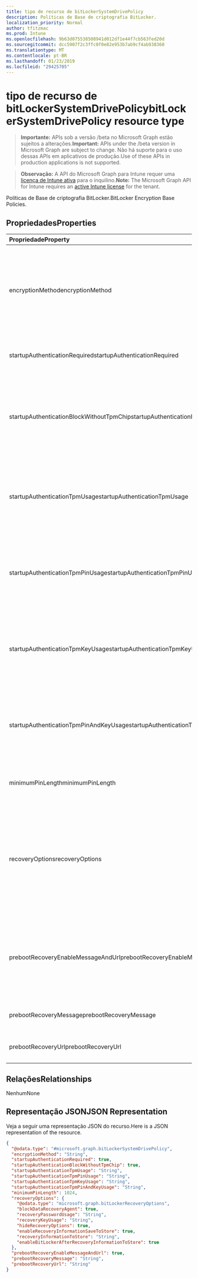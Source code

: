 ```yaml
---
title: tipo de recurso de bitLockerSystemDrivePolicy
description: Políticas de Base de criptografia BitLocker.
localization_priority: Normal
author: tfitzmac
ms.prod: Intune
ms.openlocfilehash: 9b63d075538508941d012df1e44f7cb563fed20d
ms.sourcegitcommit: dcc5907f2c3ffc0f0e82e953b7ab9cf4ab938360
ms.translationtype: MT
ms.contentlocale: pt-BR
ms.lasthandoff: 01/23/2019
ms.locfileid: "29425705"
---
```

# <a name="bitlockersystemdrivepolicy-resource-type"></a><span data-ttu-id="87b5e-103">tipo de recurso de bitLockerSystemDrivePolicy</span><span class="sxs-lookup"><span data-stu-id="87b5e-103">bitLockerSystemDrivePolicy resource type</span></span>

> <span data-ttu-id="87b5e-104">**Importante:** APIs sob a versão /beta no Microsoft Graph estão sujeitos a alterações.</span><span class="sxs-lookup"><span data-stu-id="87b5e-104">**Important:** APIs under the /beta version in Microsoft Graph are subject to change.</span></span> <span data-ttu-id="87b5e-105">Não há suporte para o uso dessas APIs em aplicativos de produção.</span><span class="sxs-lookup"><span data-stu-id="87b5e-105">Use of these APIs in production applications is not supported.</span></span>

> <span data-ttu-id="87b5e-106">**Observação:** A API do Microsoft Graph para Intune requer uma [licença de Intune ativa](https://go.microsoft.com/fwlink/?linkid=839381) para o inquilino.</span><span class="sxs-lookup"><span data-stu-id="87b5e-106">**Note:** The Microsoft Graph API for Intune requires an [active Intune license](https://go.microsoft.com/fwlink/?linkid=839381) for the tenant.</span></span>

<span data-ttu-id="87b5e-107">Políticas de Base de criptografia BitLocker.</span><span class="sxs-lookup"><span data-stu-id="87b5e-107">BitLocker Encryption Base Policies.</span></span>

## <a name="properties"></a><span data-ttu-id="87b5e-108">Propriedades</span><span class="sxs-lookup"><span data-stu-id="87b5e-108">Properties</span></span>
|<span data-ttu-id="87b5e-109">Propriedade</span><span class="sxs-lookup"><span data-stu-id="87b5e-109">Property</span></span>|<span data-ttu-id="87b5e-110">Tipo</span><span class="sxs-lookup"><span data-stu-id="87b5e-110">Type</span></span>|<span data-ttu-id="87b5e-111">Descrição</span><span class="sxs-lookup"><span data-stu-id="87b5e-111">Description</span></span>|
|:---|:---|:---|
|<span data-ttu-id="87b5e-112">encryptionMethod</span><span class="sxs-lookup"><span data-stu-id="87b5e-112">encryptionMethod</span></span>|[<span data-ttu-id="87b5e-113">bitLockerEncryptionMethod</span><span class="sxs-lookup"><span data-stu-id="87b5e-113">bitLockerEncryptionMethod</span></span>](../resources/intune-deviceconfig-bitlockerencryptionmethod.md)|<span data-ttu-id="87b5e-114">Selecione o método de criptografia para unidades do sistema operacional.</span><span class="sxs-lookup"><span data-stu-id="87b5e-114">Select the encryption method for operating system drives.</span></span> <span data-ttu-id="87b5e-115">Os valores possíveis são: `aesCbc128`, `aesCbc256`, `xtsAes128`, `xtsAes256`.</span><span class="sxs-lookup"><span data-stu-id="87b5e-115">Possible values are: `aesCbc128`, `aesCbc256`, `xtsAes128`, `xtsAes256`.</span></span>|
|<span data-ttu-id="87b5e-116">startupAuthenticationRequired</span><span class="sxs-lookup"><span data-stu-id="87b5e-116">startupAuthenticationRequired</span></span>|<span data-ttu-id="87b5e-117">Boolean</span><span class="sxs-lookup"><span data-stu-id="87b5e-117">Boolean</span></span>|<span data-ttu-id="87b5e-118">Exigem autenticação adicional na inicialização.</span><span class="sxs-lookup"><span data-stu-id="87b5e-118">Require additional authentication at startup.</span></span>|
|<span data-ttu-id="87b5e-119">startupAuthenticationBlockWithoutTpmChip</span><span class="sxs-lookup"><span data-stu-id="87b5e-119">startupAuthenticationBlockWithoutTpmChip</span></span>|<span data-ttu-id="87b5e-120">Boolean</span><span class="sxs-lookup"><span data-stu-id="87b5e-120">Boolean</span></span>|<span data-ttu-id="87b5e-121">Indica se você deseja permitir BitLocker sem um TPM compatível (exige uma senha ou uma chave de inicialização em uma unidade flash USB).</span><span class="sxs-lookup"><span data-stu-id="87b5e-121">Indicates whether to allow BitLocker without a compatible TPM (requires a password or a startup key on a USB flash drive).</span></span>|
|<span data-ttu-id="87b5e-122">startupAuthenticationTpmUsage</span><span class="sxs-lookup"><span data-stu-id="87b5e-122">startupAuthenticationTpmUsage</span></span>|[<span data-ttu-id="87b5e-123">configurationUsage</span><span class="sxs-lookup"><span data-stu-id="87b5e-123">configurationUsage</span></span>](../resources/intune-deviceconfig-configurationusage.md)|<span data-ttu-id="87b5e-124">Indica se a inicialização do TPM é permitido/necessário/não permitido.</span><span class="sxs-lookup"><span data-stu-id="87b5e-124">Indicates if TPM startup is allowed/required/disallowed.</span></span> <span data-ttu-id="87b5e-125">Os valores possíveis são: `blocked`, `required`, `allowed`.</span><span class="sxs-lookup"><span data-stu-id="87b5e-125">Possible values are: `blocked`, `required`, `allowed`.</span></span>|
|<span data-ttu-id="87b5e-126">startupAuthenticationTpmPinUsage</span><span class="sxs-lookup"><span data-stu-id="87b5e-126">startupAuthenticationTpmPinUsage</span></span>|[<span data-ttu-id="87b5e-127">configurationUsage</span><span class="sxs-lookup"><span data-stu-id="87b5e-127">configurationUsage</span></span>](../resources/intune-deviceconfig-configurationusage.md)|<span data-ttu-id="87b5e-128">Indica se o pin de inicialização TPM é permitido/necessário/não permitido.</span><span class="sxs-lookup"><span data-stu-id="87b5e-128">Indicates if TPM startup pin is allowed/required/disallowed.</span></span> <span data-ttu-id="87b5e-129">Os valores possíveis são: `blocked`, `required`, `allowed`.</span><span class="sxs-lookup"><span data-stu-id="87b5e-129">Possible values are: `blocked`, `required`, `allowed`.</span></span>|
|<span data-ttu-id="87b5e-130">startupAuthenticationTpmKeyUsage</span><span class="sxs-lookup"><span data-stu-id="87b5e-130">startupAuthenticationTpmKeyUsage</span></span>|[<span data-ttu-id="87b5e-131">configurationUsage</span><span class="sxs-lookup"><span data-stu-id="87b5e-131">configurationUsage</span></span>](../resources/intune-deviceconfig-configurationusage.md)|<span data-ttu-id="87b5e-132">Indica se a chave de inicialização do TPM será permitido/necessário/não permitido.</span><span class="sxs-lookup"><span data-stu-id="87b5e-132">Indicates if TPM startup key is allowed/required/disallowed.</span></span> <span data-ttu-id="87b5e-133">Os valores possíveis são: `blocked`, `required`, `allowed`.</span><span class="sxs-lookup"><span data-stu-id="87b5e-133">Possible values are: `blocked`, `required`, `allowed`.</span></span>|
|<span data-ttu-id="87b5e-134">startupAuthenticationTpmPinAndKeyUsage</span><span class="sxs-lookup"><span data-stu-id="87b5e-134">startupAuthenticationTpmPinAndKeyUsage</span></span>|[<span data-ttu-id="87b5e-135">configurationUsage</span><span class="sxs-lookup"><span data-stu-id="87b5e-135">configurationUsage</span></span>](../resources/intune-deviceconfig-configurationusage.md)|<span data-ttu-id="87b5e-136">Indica se a inicialização do TPM fixar chave e chave são permitidos/necessário/não permitido.</span><span class="sxs-lookup"><span data-stu-id="87b5e-136">Indicates if TPM startup pin key and key are allowed/required/disallowed.</span></span> <span data-ttu-id="87b5e-137">Os valores possíveis são: `blocked`, `required`, `allowed`.</span><span class="sxs-lookup"><span data-stu-id="87b5e-137">Possible values are: `blocked`, `required`, `allowed`.</span></span>|
|<span data-ttu-id="87b5e-138">minimumPinLength</span><span class="sxs-lookup"><span data-stu-id="87b5e-138">minimumPinLength</span></span>|<span data-ttu-id="87b5e-139">Int32</span><span class="sxs-lookup"><span data-stu-id="87b5e-139">Int32</span></span>|<span data-ttu-id="87b5e-140">Indica o tamanho mínimo do pin de inicialização.</span><span class="sxs-lookup"><span data-stu-id="87b5e-140">Indicates the minimum length of startup pin.</span></span> <span data-ttu-id="87b5e-141">Valores válidos 4 a 20</span><span class="sxs-lookup"><span data-stu-id="87b5e-141">Valid values 4 to 20</span></span>|
|<span data-ttu-id="87b5e-142">recoveryOptions</span><span class="sxs-lookup"><span data-stu-id="87b5e-142">recoveryOptions</span></span>|[<span data-ttu-id="87b5e-143">bitLockerRecoveryOptions</span><span class="sxs-lookup"><span data-stu-id="87b5e-143">bitLockerRecoveryOptions</span></span>](../resources/intune-deviceconfig-bitlockerrecoveryoptions.md)|<span data-ttu-id="87b5e-144">Permite recuperar BitLocker criptografado unidades do sistema operacional na ausência das informações de chave de inicialização necessários.</span><span class="sxs-lookup"><span data-stu-id="87b5e-144">Allows to recover BitLocker encrypted operating system drives in the absence of the required startup key information.</span></span> <span data-ttu-id="87b5e-145">Essa configuração de política é aplicada quando você ativa o BitLocker.</span><span class="sxs-lookup"><span data-stu-id="87b5e-145">This policy setting is applied when you turn on BitLocker.</span></span>|
|<span data-ttu-id="87b5e-146">prebootRecoveryEnableMessageAndUrl</span><span class="sxs-lookup"><span data-stu-id="87b5e-146">prebootRecoveryEnableMessageAndUrl</span></span>|<span data-ttu-id="87b5e-147">Boolean</span><span class="sxs-lookup"><span data-stu-id="87b5e-147">Boolean</span></span>|<span data-ttu-id="87b5e-148">Habilite a mensagem de recuperação antes da inicialização e a Url.</span><span class="sxs-lookup"><span data-stu-id="87b5e-148">Enable pre-boot recovery message and Url.</span></span> <span data-ttu-id="87b5e-149">Se requireStartupAuthentication for false, esse valor não afeta.</span><span class="sxs-lookup"><span data-stu-id="87b5e-149">If requireStartupAuthentication is false, this value does not affect.</span></span>|
|<span data-ttu-id="87b5e-150">prebootRecoveryMessage</span><span class="sxs-lookup"><span data-stu-id="87b5e-150">prebootRecoveryMessage</span></span>|<span data-ttu-id="87b5e-151">String</span><span class="sxs-lookup"><span data-stu-id="87b5e-151">String</span></span>|<span data-ttu-id="87b5e-152">Define uma mensagem de recuperação personalizada.</span><span class="sxs-lookup"><span data-stu-id="87b5e-152">Defines a custom recovery message.</span></span>|
|<span data-ttu-id="87b5e-153">prebootRecoveryUrl</span><span class="sxs-lookup"><span data-stu-id="87b5e-153">prebootRecoveryUrl</span></span>|<span data-ttu-id="87b5e-154">String</span><span class="sxs-lookup"><span data-stu-id="87b5e-154">String</span></span>|<span data-ttu-id="87b5e-155">Define uma URL personalizada de recuperação.</span><span class="sxs-lookup"><span data-stu-id="87b5e-155">Defines a custom recovery URL.</span></span>|

## <a name="relationships"></a><span data-ttu-id="87b5e-156">Relações</span><span class="sxs-lookup"><span data-stu-id="87b5e-156">Relationships</span></span>
<span data-ttu-id="87b5e-157">Nenhum</span><span class="sxs-lookup"><span data-stu-id="87b5e-157">None</span></span>

## <a name="json-representation"></a><span data-ttu-id="87b5e-158">Representação JSON</span><span class="sxs-lookup"><span data-stu-id="87b5e-158">JSON Representation</span></span>
<span data-ttu-id="87b5e-159">Veja a seguir uma representação JSON do recurso.</span><span class="sxs-lookup"><span data-stu-id="87b5e-159">Here is a JSON representation of the resource.</span></span>
<!-- {
  "blockType": "resource",
  "@odata.type": "microsoft.graph.bitLockerSystemDrivePolicy"
}
-->
``` json
{
  "@odata.type": "#microsoft.graph.bitLockerSystemDrivePolicy",
  "encryptionMethod": "String",
  "startupAuthenticationRequired": true,
  "startupAuthenticationBlockWithoutTpmChip": true,
  "startupAuthenticationTpmUsage": "String",
  "startupAuthenticationTpmPinUsage": "String",
  "startupAuthenticationTpmKeyUsage": "String",
  "startupAuthenticationTpmPinAndKeyUsage": "String",
  "minimumPinLength": 1024,
  "recoveryOptions": {
    "@odata.type": "microsoft.graph.bitLockerRecoveryOptions",
    "blockDataRecoveryAgent": true,
    "recoveryPasswordUsage": "String",
    "recoveryKeyUsage": "String",
    "hideRecoveryOptions": true,
    "enableRecoveryInformationSaveToStore": true,
    "recoveryInformationToStore": "String",
    "enableBitLockerAfterRecoveryInformationToStore": true
  },
  "prebootRecoveryEnableMessageAndUrl": true,
  "prebootRecoveryMessage": "String",
  "prebootRecoveryUrl": "String"
}
```




